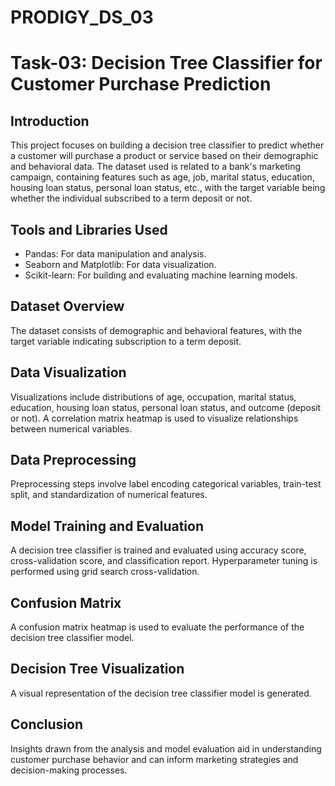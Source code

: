 # PRODIGY_DS_03

# Task-03: Decision Tree Classifier for Customer Purchase Prediction

## Introduction
This project focuses on building a decision tree classifier to predict whether a customer will purchase a product or service based on their demographic and behavioral data. The dataset used is related to a bank's marketing campaign, containing features such as age, job, marital status, education, housing loan status, personal loan status, etc., with the target variable being whether the individual subscribed to a term deposit or not.

## Tools and Libraries Used
- Pandas: For data manipulation and analysis.
- Seaborn and Matplotlib: For data visualization.
- Scikit-learn: For building and evaluating machine learning models.

## Dataset Overview
The dataset consists of demographic and behavioral features, with the target variable indicating subscription to a term deposit.

## Data Visualization
Visualizations include distributions of age, occupation, marital status, education, housing loan status, personal loan status, and outcome (deposit or not). A correlation matrix heatmap is used to visualize relationships between numerical variables.

## Data Preprocessing
Preprocessing steps involve label encoding categorical variables, train-test split, and standardization of numerical features.

## Model Training and Evaluation
A decision tree classifier is trained and evaluated using accuracy score, cross-validation score, and classification report. Hyperparameter tuning is performed using grid search cross-validation.

## Confusion Matrix
A confusion matrix heatmap is used to evaluate the performance of the decision tree classifier model.

## Decision Tree Visualization
A visual representation of the decision tree classifier model is generated.

## Conclusion
Insights drawn from the analysis and model evaluation aid in understanding customer purchase behavior and can inform marketing strategies and decision-making processes.
